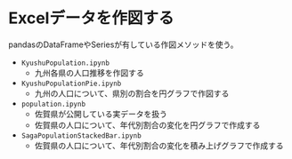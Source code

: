 # Excelデータを作図する
pandasのDataFrameやSeriesが有している作図メソッドを使う。
- `KyushuPopulation.ipynb`
    - 九州各県の人口推移を作図する
- `KyushuPopulationPie.ipynb`
    - 九州の人口について、県別の割合を円グラフで作図する
- `population.ipynb`
    - 佐賀県が公開している実データを扱う
    - 佐賀県の人口について、年代別割合の変化を円グラフで作成する
- `SagaPopulationStackedBar.ipynb`
    - 佐賀県の人口について、年代別割合の変化を積み上げグラフで作成する
